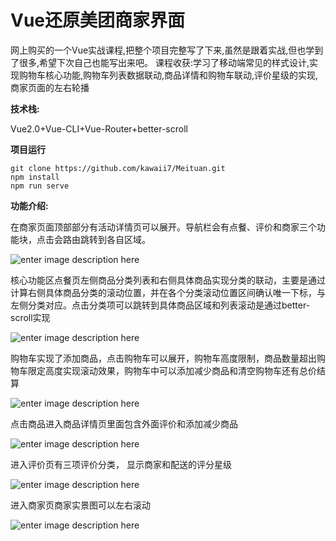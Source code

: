 # Vue还原美团商家界面

网上购买的一个Vue实战课程,把整个项目完整写了下来,虽然是跟着实战,但也学到了很多,希望下次自己也能写出来吧。
课程收获:学习了移动端常见的样式设计,实现购物车核心功能,购物车列表数据联动,商品详情和购物车联动,评价星级的实现,商家页面的左右轮播

**技术栈:**

Vue2.0+Vue-CLI+Vue-Router+better-scroll

**项目运行**
```
git clone https://github.com/kawaii7/Meituan.git
npm install
npm run serve
```
**功能介绍:**

在商家页面顶部部分有活动详情页可以展开。导航栏会有点餐、评价和商家三个功能块，点击会路由跳转到各自区域。

![enter image description here](https://github.com/kawaii7/Vue/blob/master/images/%E7%BE%8E%E5%9B%A2/1.gif)

核心功能区点餐页左侧商品分类列表和右侧具体商品实现分类的联动，主要是通过计算右侧具体商品分类的滚动位置，并在各个分类滚动位置区间确认唯一下标，与左侧分类对应。点击分类项可以跳转到具体商品区域和列表滚动是通过better-scroll实现

![enter image description here](https://github.com/kawaii7/Vue/blob/master/images/%E7%BE%8E%E5%9B%A2/2.gif)

购物车实现了添加商品，点击购物车可以展开，购物车高度限制，商品数量超出购物车限定高度实现滚动效果，购物车中可以添加减少商品和清空购物车还有总价结算

![enter image description here](https://github.com/kawaii7/Vue/blob/master/images/%E7%BE%8E%E5%9B%A2/3.gif)

点击商品进入商品详情页里面包含外面评价和添加减少商品

![enter image description here](https://github.com/kawaii7/Vue/blob/master/images/%E7%BE%8E%E5%9B%A2/4.gif)

进入评价页有三项评价分类， 显示商家和配送的评分星级

![enter image description here](https://github.com/kawaii7/Vue/blob/master/images/%E7%BE%8E%E5%9B%A2/5.gif)

进入商家页商家实景图可以左右滚动

![enter image description here](https://github.com/kawaii7/Vue/blob/master/images/%E7%BE%8E%E5%9B%A2/6.gif)
